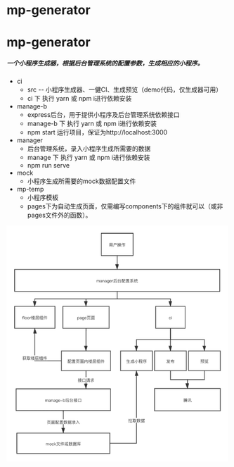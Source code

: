 # mp-generator

# mp-generator

##### 一个小程序生成器，根据后台管理系统的配置参数，生成相应的小程序。


* ci
  * src -- 小程序生成器、一健CI、生成预览（demo代码，仅生成器可用）
  * ci 下 执行  yarn 或 npm i进行依赖安装
*  manage-b
	*  express后台，用于提供小程序及后台管理系统依赖接口
	*  manage-b  下 执行  yarn 或 npm i进行依赖安装
	*  npm start 运行项目，保证为http://localhost:3000
*  manager
	*  后台管理系统，录入小程序生成所需要的数据
	*   manage  下 执行  yarn 或 npm i进行依赖安装
	*   npm run serve 
*  mock
	*  小程序生成所需要的mock数据配置文件
*  mp-temp
	*  小程序模板
	*  pages下为自动生成页面，仅需编写components下的组件就可以（或非pages文件外的函数）。
	  


![avatar](/小程序生成器.png)